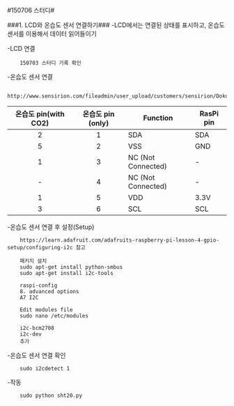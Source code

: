 #150706 스터디#

###1. LCD와 온습도 센서 연결하기###
-LCD에서는 연결된 상태를 표시하고, 온습도 센서를 이용해서 데이터 읽어들이기

-LCD 연결

        150703 스터디 기록 확인

-온습도 센서 연결

        http://www.sensirion.com/fileadmin/user_upload/customers/sensirion/Dokumente/Humidity/Sensirion_Humidity_SHT20_Datasheet_V3.pdf
        
| 온습도 pin(with CO2) | 온습도 pin (only) | Function           | RasPi pin |
|:--------------------:|:-----------------:|--------------------|-----------|
|           2          |         1         | SDA                | SDA       |
|           5          |         2         | VSS                | GND       |
|           1          |         3         | NC (Not Connected) | -         |
|           -          |         4         | NC (Not Connected) | -         |
|           1          |         5         | VDD                | 3.3V      |
|           3          |         6         | SCL                | SCL       |
  
-온습도 센서 연결 후 설정(Setup)

        https://learn.adafruit.com/adafruits-raspberry-pi-lesson-4-gpio-setup/configuring-i2c 참고
        
        패키지 설치
        sudo apt-get install python-smbus
        sudo apt-get install i2c-tools
        
        raspi-config
        8. advanced options
        A7 I2C
        
        Edit modules file
        sudo nano /etc/modules
        
        i2c-bcm2708
        i2c-dev
        추가
        
-온습도 센서 연결 확인

        sudo i2cdetect 1
        
-작동

        sudo python sht20.py
        
